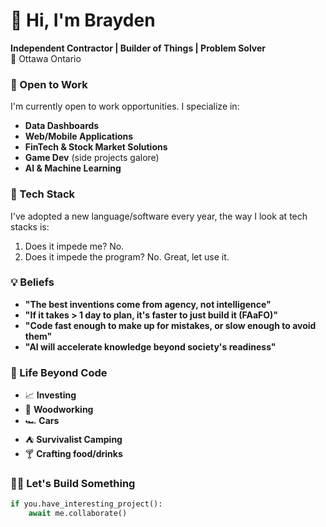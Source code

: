 # 👋 Hi, I'm Brayden

**Independent Contractor | Builder of Things | Problem Solver**  
📍 Ottawa Ontario 

### 🚀 Open to Work
I'm currently open to work opportunities. I specialize in:
- **Data Dashboards**
- **Web/Mobile Applications**
- **FinTech & Stock Market Solutions**
- **Game Dev** (side projects galore)
- **AI & Machine Learning**

### 🤷 Tech Stack
I've adopted a new language/software every year, the way I look at tech stacks is:
1. Does it impede me? No.
2. Does it impede the program? No.
Great, let use it.

### 💡 Beliefs
- **"The best inventions come from agency, not intelligence"**  
- **"If it takes > 1 day to plan, it's faster to just build it (FAaFO)"**  
- **"Code fast enough to make up for mistakes, or slow enough to avoid them"**  
- **"AI will accelerate knowledge beyond society's readiness"**  

### 🌌 Life Beyond Code
- 📈 **Investing** 
- 🔨 **Woodworking**
- 🏎️ **Cars**
- ⛺ **Survivalist Camping**
- 🍸 **Crafting food/drinks**

### 🧑‍💻️ Let's Build Something
```python
if you.have_interesting_project():
    await me.collaborate()
```
